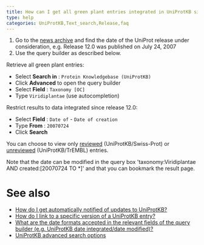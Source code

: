 ```yaml
---
title: How can I get all green plant entries integrated in UniProtKB since release 12.0?
type: help
categories: UniProtKB,Text_search,Release,faq
---
```


1.  Go to the [news archive](https://www.uniprot.org/news) and find the date of the UniProt release under consideration, e.g. Release 12.0 was published on July 24, 2007
2.  Use the query builder as described below.

Retrieve all green plant entries:

- Select **Search in** : `Protein Knowledgebase (UniProtKB)`
- Click **Advanced** to open the query builder
- Select **Field** : `Taxonomy [OC]`
- Type `Viridiplantae` (use autocompletion)

Restrict results to data integrated since release 12.0:

- Select **Field** : `Date of` - `Date of creation`
- Type **From** : `20070724`
- Click **Search**

You can choose to view only [reviewed](https://www.uniprot.org/uniprot?query=taxonomy:viridiplantae+created:%5B20070724+TO+%2A%5D+reviewed:true) (UniProtKB/Swiss-Prot) or [unreviewed](https://www.uniprot.org/uniprot?query=taxonomy:viridiplantae+created:%5B20070724+TO+%2A%5D+reviewed:false) (UniProtKB/TrEMBL) entries.

Note that the date can be modified in the query box 'taxonomy:Viridiplantae AND created:\[20070724 TO \*\]' and that you can bookmark the result page.

# See also

- [How do I get automatically notified of updates to UniProtKB?](https://www.uniprot.org/help/update_notification)
- [How do I link to a specific version of a UniProtKB entry?](https://www.uniprot.org/help/link_old_versions)
- [What are the date formats accepted in the relevant fields of the query builder (e.g. UniProtKB date integrated/date modified)?](https://www.uniprot.org/help/date_formats/)
- [UniProtKB advanced search options](https://www.uniprot.org/help/advanced_search)
